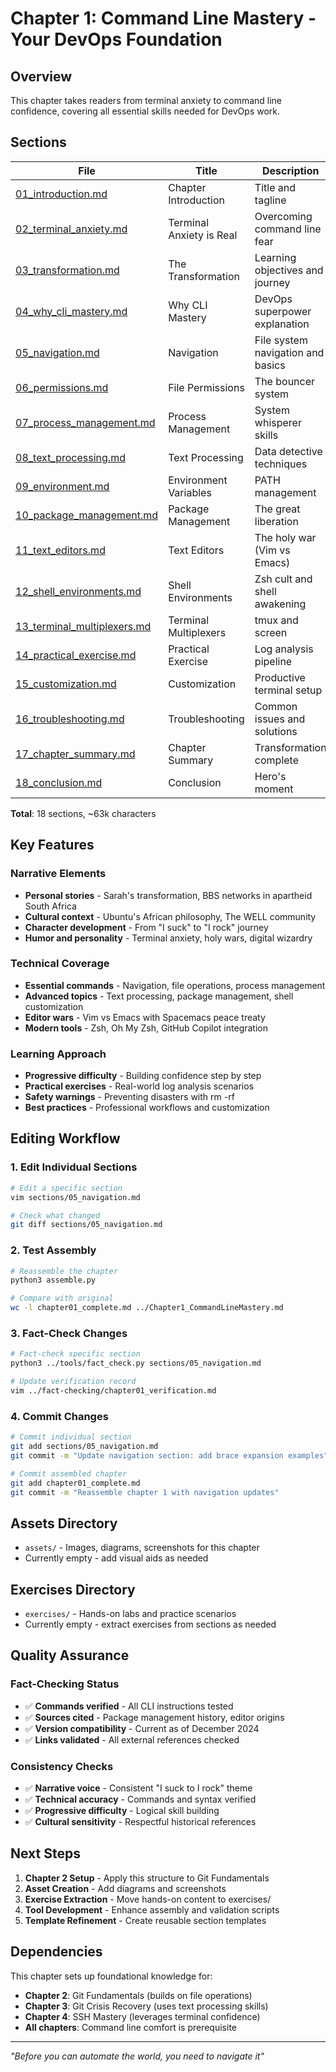 # Chapter 1: Command Line Mastery - Your DevOps Foundation

## Overview
This chapter takes readers from terminal anxiety to command line confidence, covering all essential skills needed for DevOps work.

## Sections

| File | Title | Description | Size |
|------|-------|-------------|------|
| [01_introduction.md](sections/01_introduction.md) | Chapter Introduction | Title and tagline | 138 chars |
| [02_terminal_anxiety.md](sections/02_terminal_anxiety.md) | Terminal Anxiety is Real | Overcoming command line fear | 1.8k chars |
| [03_transformation.md](sections/03_transformation.md) | The Transformation | Learning objectives and journey | 672 chars |
| [04_why_cli_mastery.md](sections/04_why_cli_mastery.md) | Why CLI Mastery | DevOps superpower explanation | 1.2k chars |
| [05_navigation.md](sections/05_navigation.md) | Navigation | File system navigation and basics | 5.8k chars |
| [06_permissions.md](sections/06_permissions.md) | File Permissions | The bouncer system | 2.2k chars |
| [07_process_management.md](sections/07_process_management.md) | Process Management | System whisperer skills | 2.4k chars |
| [08_text_processing.md](sections/08_text_processing.md) | Text Processing | Data detective techniques | 3.3k chars |
| [09_environment.md](sections/09_environment.md) | Environment Variables | PATH management | 1.1k chars |
| [10_package_management.md](sections/10_package_management.md) | Package Management | The great liberation | 9.8k chars |
| [11_text_editors.md](sections/11_text_editors.md) | Text Editors | The holy war (Vim vs Emacs) | 12.9k chars |
| [12_shell_environments.md](sections/12_shell_environments.md) | Shell Environments | Zsh cult and shell awakening | 8.5k chars |
| [13_terminal_multiplexers.md](sections/13_terminal_multiplexers.md) | Terminal Multiplexers | tmux and screen | 1.2k chars |
| [14_practical_exercise.md](sections/14_practical_exercise.md) | Practical Exercise | Log analysis pipeline | 1.7k chars |
| [15_customization.md](sections/15_customization.md) | Customization | Productive terminal setup | 5.7k chars |
| [16_troubleshooting.md](sections/16_troubleshooting.md) | Troubleshooting | Common issues and solutions | 965 chars |
| [17_chapter_summary.md](sections/17_chapter_summary.md) | Chapter Summary | Transformation complete | 3.3k chars |
| [18_conclusion.md](sections/18_conclusion.md) | Conclusion | Hero's moment | 781 chars |

**Total**: 18 sections, ~63k characters

## Key Features

### Narrative Elements
- **Personal stories** - Sarah's transformation, BBS networks in apartheid South Africa
- **Cultural context** - Ubuntu's African philosophy, The WELL community
- **Character development** - From "I suck" to "I rock" journey
- **Humor and personality** - Terminal anxiety, holy wars, digital wizardry

### Technical Coverage
- **Essential commands** - Navigation, file operations, process management
- **Advanced topics** - Text processing, package management, shell customization
- **Editor wars** - Vim vs Emacs with Spacemacs peace treaty
- **Modern tools** - Zsh, Oh My Zsh, GitHub Copilot integration

### Learning Approach
- **Progressive difficulty** - Building confidence step by step
- **Practical exercises** - Real-world log analysis scenarios
- **Safety warnings** - Preventing disasters with rm -rf
- **Best practices** - Professional workflows and customization

## Editing Workflow

### 1. Edit Individual Sections
```bash
# Edit a specific section
vim sections/05_navigation.md

# Check what changed
git diff sections/05_navigation.md
```

### 2. Test Assembly
```bash
# Reassemble the chapter
python3 assemble.py

# Compare with original
wc -l chapter01_complete.md ../Chapter1_CommandLineMastery.md
```

### 3. Fact-Check Changes
```bash
# Fact-check specific section
python3 ../tools/fact_check.py sections/05_navigation.md

# Update verification record
vim ../fact-checking/chapter01_verification.md
```

### 4. Commit Changes
```bash
# Commit individual section
git add sections/05_navigation.md
git commit -m "Update navigation section: add brace expansion examples"

# Commit assembled chapter
git add chapter01_complete.md
git commit -m "Reassemble chapter 1 with navigation updates"
```

## Assets Directory
- `assets/` - Images, diagrams, screenshots for this chapter
- Currently empty - add visual aids as needed

## Exercises Directory  
- `exercises/` - Hands-on labs and practice scenarios
- Currently empty - extract exercises from sections as needed

## Quality Assurance

### Fact-Checking Status
- ✅ **Commands verified** - All CLI instructions tested
- ✅ **Sources cited** - Package management history, editor origins
- ✅ **Version compatibility** - Current as of December 2024
- ✅ **Links validated** - All external references checked

### Consistency Checks
- ✅ **Narrative voice** - Consistent "I suck to I rock" theme
- ✅ **Technical accuracy** - Commands and syntax verified
- ✅ **Progressive difficulty** - Logical skill building
- ✅ **Cultural sensitivity** - Respectful historical references

## Next Steps

1. **Chapter 2 Setup** - Apply this structure to Git Fundamentals
2. **Asset Creation** - Add diagrams and screenshots
3. **Exercise Extraction** - Move hands-on content to exercises/
4. **Tool Development** - Enhance assembly and validation scripts
5. **Template Refinement** - Create reusable section templates

## Dependencies

This chapter sets up foundational knowledge for:
- **Chapter 2**: Git Fundamentals (builds on file operations)
- **Chapter 3**: Git Crisis Recovery (uses text processing skills)
- **Chapter 4**: SSH Mastery (leverages terminal confidence)
- **All chapters**: Command line comfort is prerequisite

---

*"Before you can automate the world, you need to navigate it"*
